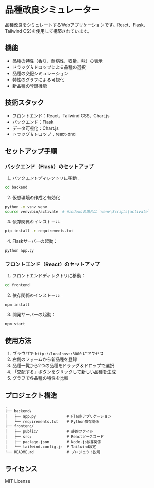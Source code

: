 # 品種改良シミュレーター

品種改良をシミュレートするWebアプリケーションです。React、Flask、Tailwind CSSを使用して構築されています。

## 機能

- 品種の特性（香り、耐病性、収量、味）の表示
- ドラッグ＆ドロップによる品種の選択
- 品種の交配シミュレーション
- 特性のグラフによる可視化
- 新品種の登録機能

## 技術スタック

- フロントエンド：React、Tailwind CSS、Chart.js
- バックエンド：Flask
- データ可視化：Chart.js
- ドラッグ＆ドロップ：react-dnd

## セットアップ手順

### バックエンド（Flask）のセットアップ

1. バックエンドディレクトリに移動：
```bash
cd backend
```

2. 仮想環境の作成と有効化：
```bash
python -m venv venv
source venv/bin/activate  # Windowsの場合は `venv\Scripts\activate`
```

3. 依存関係のインストール：
```bash
pip install -r requirements.txt
```

4. Flaskサーバーの起動：
```bash
python app.py
```

### フロントエンド（React）のセットアップ

1. フロントエンドディレクトリに移動：
```bash
cd frontend
```

2. 依存関係のインストール：
```bash
npm install
```

3. 開発サーバーの起動：
```bash
npm start
```

## 使用方法

1. ブラウザで `http://localhost:3000` にアクセス
2. 右側のフォームから新品種を登録
3. 品種一覧から2つの品種をドラッグ＆ドロップで選択
4. 「交配する」ボタンをクリックして新しい品種を生成
5. グラフで各品種の特性を比較

## プロジェクト構造

```
.
├── backend/
│   ├── app.py              # Flaskアプリケーション
│   └── requirements.txt    # Python依存関係
├── frontend/
│   ├── public/             # 静的ファイル
│   ├── src/                # Reactソースコード
│   ├── package.json        # Node.js依存関係
│   └── tailwind.config.js  # Tailwind設定
└── README.md               # プロジェクト説明
```

## ライセンス

MIT License 